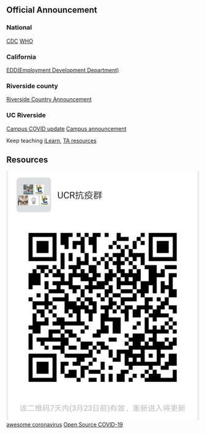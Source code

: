 
## Official Announcement

### National
[CDC](https://www.cdc.gov/coronavirus/2019-nCoV/index.html)
[WHO](https://www.who.int/emergencies/diseases/novel-coronavirus-2019)

### California
[EDD(Employment Development Department)](https://www.edd.ca.gov/about_edd/coronavirus-2019.htm)

### Riverside county
[Riverside Country Announcement](https://www.rivcoph.org/coronavirus)


### UC Riverside

[Campus COVID update](https://ehs.ucr.edu/coronavirus) [Campus announcement](https://insideucr.ucr.edu/announcements)

Keep teaching
[iLearn](https://keepteaching.ucr.edu/ilearn),
[TA resources](https://keepteaching.ucr.edu/ta-resources)

## Resources

![UCR抗疫群](ucr-covid)
[awesome coronavirus](https://github.com/soroushchehresa/awesome-coronavirus)
[Open Source COVID-19](https://weileizeng.github.io/Open-Source-COVID-19/)
